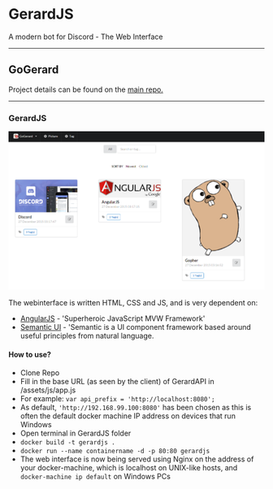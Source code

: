# GerardJS
A modern bot for Discord - The Web Interface


----------

## GoGerard

Project details can be found on the [main repo.](https://github.com/GoGerard/GoGerard)

----------

### GerardJS ###

![Screenshot](Screenshot.png)


The webinterface is written HTML, CSS and JS, and is very dependent on:

 - [AngularJS](https://angularjs.org/) - 'Superheroic JavaScript MVW Framework'
 - [Semantic UI](http://semantic-ui.com/) - 'Semantic is a UI component framework based around useful principles from natural language.


#### How to use?

- Clone Repo
- Fill in the base URL (as seen by the client) of GerardAPI in /assets/js/app.js
- For example: `var api_prefix = 'http://localhost:8080';`
- As default, `'http://192.168.99.100:8080'` has been chosen as this is often the default docker machine IP address on devices that run Windows
- Open terminal in GerardJS folder
- `docker build -t gerardjs .`
- `docker run --name containername -d -p 80:80 gerardjs`
- The web interface is now being served using Nginx on the address of your docker-machine, which is localhost on UNIX-like hosts, and `docker-machine ip default` on Windows PCs

